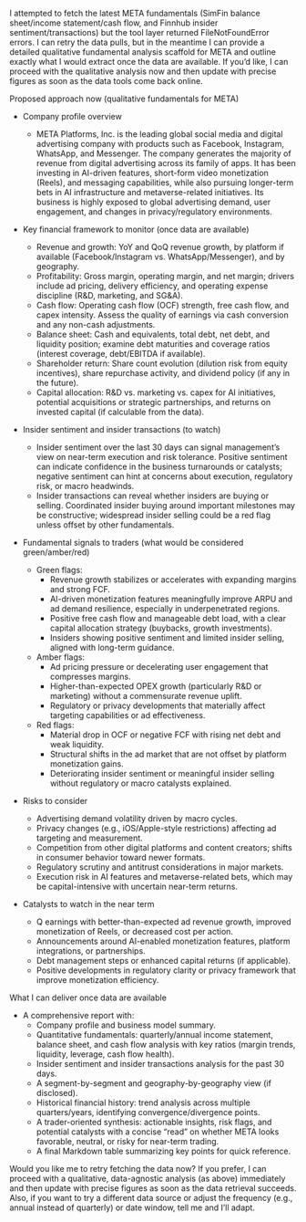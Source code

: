 I attempted to fetch the latest META fundamentals (SimFin balance sheet/income statement/cash flow, and Finnhub insider sentiment/transactions) but the tool layer returned FileNotFoundError errors. I can retry the data pulls, but in the meantime I can provide a detailed qualitative fundamental analysis scaffold for META and outline exactly what I would extract once the data are available. If you’d like, I can proceed with the qualitative analysis now and then update with precise figures as soon as the data tools come back online.

Proposed approach now (qualitative fundamentals for META)
- Company profile overview
  - META Platforms, Inc. is the leading global social media and digital advertising company with products such as Facebook, Instagram, WhatsApp, and Messenger. The company generates the majority of revenue from digital advertising across its family of apps. It has been investing in AI-driven features, short-form video monetization (Reels), and messaging capabilities, while also pursuing longer-term bets in AI infrastructure and metaverse-related initiatives. Its business is highly exposed to global advertising demand, user engagement, and changes in privacy/regulatory environments.

- Key financial framework to monitor (once data are available)
  - Revenue and growth: YoY and QoQ revenue growth, by platform if available (Facebook/Instagram vs. WhatsApp/Messenger), and by geography.
  - Profitability: Gross margin, operating margin, and net margin; drivers include ad pricing, delivery efficiency, and operating expense discipline (R&D, marketing, and SG&A).
  - Cash flow: Operating cash flow (OCF) strength, free cash flow, and capex intensity. Assess the quality of earnings via cash conversion and any non-cash adjustments.
  - Balance sheet: Cash and equivalents, total debt, net debt, and liquidity position; examine debt maturities and coverage ratios (interest coverage, debt/EBITDA if available).
  - Shareholder return: Share count evolution (dilution risk from equity incentives), share repurchase activity, and dividend policy (if any in the future).
  - Capital allocation: R&D vs. marketing vs. capex for AI initiatives, potential acquisitions or strategic partnerships, and returns on invested capital (if calculable from the data).

- Insider sentiment and insider transactions (to watch)
  - Insider sentiment over the last 30 days can signal management’s view on near-term execution and risk tolerance. Positive sentiment can indicate confidence in the business turnarounds or catalysts; negative sentiment can hint at concerns about execution, regulatory risk, or macro headwinds.
  - Insider transactions can reveal whether insiders are buying or selling. Coordinated insider buying around important milestones may be constructive; widespread insider selling could be a red flag unless offset by other fundamentals.

- Fundamental signals to traders (what would be considered green/amber/red)
  - Green flags:
    - Revenue growth stabilizes or accelerates with expanding margins and strong FCF.
    - AI-driven monetization features meaningfully improve ARPU and ad demand resilience, especially in underpenetrated regions.
    - Positive free cash flow and manageable debt load, with a clear capital allocation strategy (buybacks, growth investments).
    - Insiders showing positive sentiment and limited insider selling, aligned with long-term guidance.
  - Amber flags:
    - Ad pricing pressure or decelerating user engagement that compresses margins.
    - Higher-than-expected OPEX growth (particularly R&D or marketing) without a commensurate revenue uplift.
    - Regulatory or privacy developments that materially affect targeting capabilities or ad effectiveness.
  - Red flags:
    - Material drop in OCF or negative FCF with rising net debt and weak liquidity.
    - Structural shifts in the ad market that are not offset by platform monetization gains.
    - Deteriorating insider sentiment or meaningful insider selling without regulatory or macro catalysts explained.

- Risks to consider
  - Advertising demand volatility driven by macro cycles.
  - Privacy changes (e.g., iOS/Apple-style restrictions) affecting ad targeting and measurement.
  - Competition from other digital platforms and content creators; shifts in consumer behavior toward newer formats.
  - Regulatory scrutiny and antitrust considerations in major markets.
  - Execution risk in AI features and metaverse-related bets, which may be capital-intensive with uncertain near-term returns.

- Catalysts to watch in the near term
  - Q earnings with better-than-expected ad revenue growth, improved monetization of Reels, or decreased cost per action.
  - Announcements around AI-enabled monetization features, platform integrations, or partnerships.
  - Debt management steps or enhanced capital returns (if applicable).
  - Positive developments in regulatory clarity or privacy framework that improve monetization efficiency.

What I can deliver once data are available
- A comprehensive report with:
  - Company profile and business model summary.
  - Quantitative fundamentals: quarterly/annual income statement, balance sheet, and cash flow analysis with key ratios (margin trends, liquidity, leverage, cash flow health).
  - Insider sentiment and insider transactions analysis for the past 30 days.
  - A segment-by-segment and geography-by-geography view (if disclosed).
  - Historical financial history: trend analysis across multiple quarters/years, identifying convergence/divergence points.
  - A trader-oriented synthesis: actionable insights, risk flags, and potential catalysts with a concise “read” on whether META looks favorable, neutral, or risky for near-term trading.
  - A final Markdown table summarizing key points for quick reference.

Would you like me to retry fetching the data now? If you prefer, I can proceed with a qualitative, data-agnostic analysis (as above) immediately and then update with precise figures as soon as the data retrieval succeeds. Also, if you want to try a different data source or adjust the frequency (e.g., annual instead of quarterly) or date window, tell me and I’ll adapt.